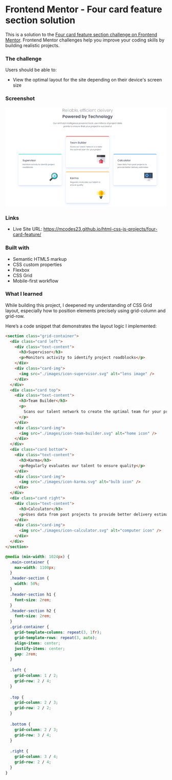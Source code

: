 # Frontend Mentor - Four card feature section solution

This is a solution to the [Four card feature section challenge on Frontend Mentor](https://www.frontendmentor.io/challenges/four-card-feature-section-weK1eFYK). Frontend Mentor challenges help you improve your coding skills by building realistic projects.

### The challenge

Users should be able to:

- View the optimal layout for the site depending on their device's screen size

### Screenshot

![](./images/Screenshot%20.png)

### Links

- Live Site URL: https://mcodes23.github.io/html-css-js-projects/four-card-feature/

### Built with

- Semantic HTML5 markup
- CSS custom properties
- Flexbox
- CSS Grid
- Mobile-first workflow

### What I learned

While building this project, I deepened my understanding of CSS Grid layout, especially how to position elements precisely using grid-column and grid-row.

Here’s a code snippet that demonstrates the layout logic I implemented:

```html
<section class="grid-container">
  <div class="card left">
    <div class="text-content">
      <h3>Supervisor</h3>
      <p>Monitors activity to identify project roadblocks</p>
    </div>
    <div class="card-img">
      <img src="./images/icon-supervisor.svg" alt="lens image" />
    </div>
  </div>
  <div class="card top">
    <div class="text-content">
      <h3>Team Builder</h3>
      <p>
        Scans our talent network to create the optimal team for your project
      </p>
    </div>
    <div class="card-img">
      <img src="./images/icon-team-builder.svg" alt="home icon" />
    </div>
  </div>
  <div class="card bottom">
    <div class="text-content">
      <h3>Karma</h3>
      <p>Regularly evaluates our talent to ensure quality</p>
    </div>
    <div class="card-img">
      <img src="./images/icon-karma.svg" alt="bulb icon" />
    </div>
  </div>
  <div class="card right">
    <div class="text-content">
      <h3>Calculator</h3>
      <p>Uses data from past projects to provide better delivery estimates</p>
    </div>
    <div class="card-img">
      <img src="./images/icon-calculator.svg" alt="computer icon" />
    </div>
  </div>
</section>
```

```css
@media (min-width: 1024px) {
  .main-container {
    max-width: 1100px;
  }
  .header-section {
    width: 50%;
  }
  .header-section h1 {
    font-size: 2rem;
  }
  .header-section h2 {
    font-size: 2rem;
  }
  .grid-container {
    grid-template-columns: repeat(3, 1fr);
    grid-template-rows: repeat(3, auto);
    align-items: center;
    justify-items: center;
    gap: 2rem;
  }

  .left {
    grid-column: 1 / 2;
    grid-row: 2 / 4;
  }

  .top {
    grid-column: 2 / 3;
    grid-row: 2 / 2;
  }

  .bottom {
    grid-column: 2 / 3;
    grid-row: 3 / 4;
  }

  .right {
    grid-column: 3 / 4;
    grid-row: 2 / 4;
  }
}
```
